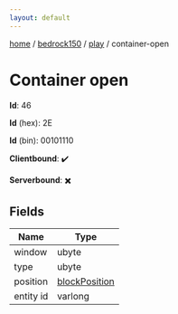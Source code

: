 ```yaml
---
layout: default
---
```


[home](/)  /  [bedrock150](/protocol/bedrock150)  /  [play](/protocol/bedrock150/play)  /  container-open

# Container open

**Id**: 46

**Id** (hex): 2E

**Id** (bin): 00101110

**Clientbound**: ✔️

**Serverbound**: ✖️

## Fields

Name | Type
---|---
window | ubyte
type | ubyte
position | [blockPosition](/protocol/bedrock150/types/block-position)
entity id | varlong

